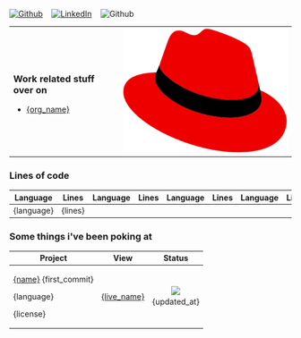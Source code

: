 <a href="{github_url}" target="_blank"><img alt="Github" src="https://img.shields.io/badge/GitHub-%2312100E.svg?&style=for-the-badge&logo=Github&logoColor=white" /></a> &nbsp;&nbsp; <a href="{linkedin_url}" target="_blank"><img alt="LinkedIn" src="https://img.shields.io/badge/linkedin-%230077B5.svg?&style=for-the-badge&logo=linkedin&logoColor=white" /></a> &nbsp;&nbsp; <img alt="Github" src="https://img.shields.io/badge/Last%20Updated-{last_updated}-brightgreen" height='28'/>


<table>
<tr>
<td>
<h3>Work related stuff over on</h3>
<ul>
<orgs>
<li><a href='{org_url}'>{org_name}</a></li>
</orgs>
</ul>
</td>
<td>
<img alt="Github" width='400px' src="https://github.com/dmzoneill/dmzoneill/blob/main/images/redhat.svg?raw=true" />
</td>
</tr>
</table>

<h3>Lines of code</h3>    
<table>
  <thead>
    <tr>
      <th>Language</th>
      <th>Lines</th>
      <th>Language</th>
      <th>Lines</th>
      <th>Language</th>
      <th>Lines</th>
      <th>Language</th>
      <th>Lines</th>
    </tr>
  </thead>
  <tbody>
    <tr><langs><td>{language}</td><td>{lines}</td></langs></tr>
  </tbody>
</table>

### Some things i've been poking at

<table>
  <thead>
    <tr>
      <th>Project</th>
      <th>View</th>
      <th>Status</th>
    </tr>
  </thead>
  <tbody>
    <repos>
        <tr>
            <td><p><a href='{html_url}' title='{name}'>{name}</a> {first_commit}</p><p>{language}</p><p>{license}</p></td>
            <td><a href='{live_url}' title='{live_name}'>{live_name}</a></td>
            <td align="center"><a href='https://github.com/dmzoneill/{name}/actions'><img src='{badge}'/></a><br/>{updated_at}</td>
        </tr>
    </repos>
  </tbody>
</table>
